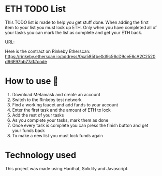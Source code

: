 # ETH TODO List

This TODO list is made to help you get stuff done. When adding the first item to your list you must lock up ETH. Only when you
have completed all of your tasks you can mark the list as complete and get your ETH back.

URL:

Here is the contract on Rinkeby Etherscan: https://rinkeby.etherscan.io/address/0xa585fbe0d9c56cD9ceE6cA2C2520d96E97bb77a1#code

# How to use :blue_book:

1. Download Metamask and create an account
2. Switch to the Rinkeby test network
3. Find a working faucet and add funds to your account
4. Enter the first task and the amount of ETH to lock
5. Add the rest of your tasks
6. As you complete your tasks, mark them as done
7. Once every task is complete you can press the finish button and get your funds back
8. To make a new list you must lock funds again

# Technology used

This project was made using Hardhat, Solidity and Javascript.
